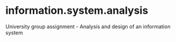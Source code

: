 # information.system.analysis
University group assignment - Analysis and design of an information system
